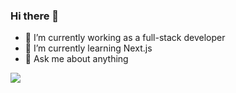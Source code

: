 ### Hi there 👋

<!--
Here are some ideas to get you started:

- 🔭 I’m currently working on ...
- 🌱 I’m currently learning ...
- 👯 I’m looking to collaborate on ...
- 🤔 I’m looking for help with ...
- 💬 Ask me about ...
- 📫 How to reach me: ...
- 😄 Pronouns: ...
- ⚡ Fun fact: ...
-->

- 🔭 I’m currently working as a full-stack developer
- 🌱 I’m currently learning Next.js
- 💬 Ask me about anything

<a href="https://github.com/kvn-alcantara">
  <img src="https://github-readme-stats.vercel.app/api/top-langs/?username=kvn-alcantara&layout=compact&langs_count=8&theme=dracula" />
</a>
